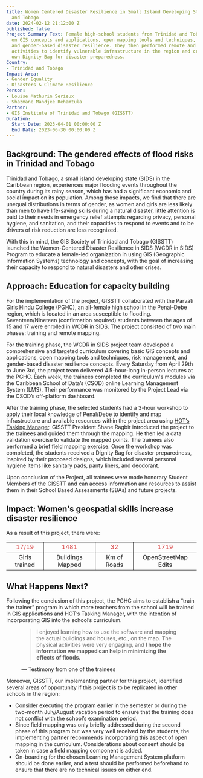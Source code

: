 ```yaml
---
title: Women Centered Disaster Resilience in Small Island Developing States - Trinidad
  and Tobago
date: 2024-02-12 21:12:00 Z
published: false
Project Summary Text: Female high-school students from Trinidad and Tobago were trained
  on GIS concepts and applications, open mapping tools and techniques, risk management,
  and gender-based disaster resilience. They then performed remote and field mapping
  activities to identify vulnerable infrastructure in the region and created their
  own Dignity Bag for disaster preparedness.
Country:
- Trinidad and Tobago
Impact Area:
- Gender Equality
- Disasters & Climate Resilience
Person:
- Louise Mathurin Serieux
- Shazmane Mandjee Rehamtula
Partner:
- GIS Institute of Trinidad and Tobago (GISSTT)
Duration:
  Start Date: 2023-04-01 00:00:00 Z
  End Date: 2023-06-30 00:00:00 Z
---
```


## Background: The gendered effects of flood risks in Trinidad and Tobago

Trinidad and Tobago, a small island developing state (SIDS) in the Caribbean region, experiences major flooding events throughout the country during its rainy season, which has had a significant economic and social impact on its population. Among those impacts, we find that there are unequal distributions in terms of gender, as women and girls are less likely than men to have life-saving skills during a natural disaster, little attention is paid to their needs in emergency relief attempts regarding privacy, personal hygiene, and sanitation, and their capacities to respond to events and to be drivers of risk reduction are less recognized.

With this in mind, the GIS Society of Trinidad and Tobago (GISSTT) launched the Women-Centered Disaster Resilience in SIDS (WCDR in SIDS) Program to educate a female-led organization in using GIS (Geographic Information Systems) technology and concepts, with the goal of increasing their capacity to respond to natural disasters and other crises. 

## Approach: Education for capacity building

For the implementation of the project, GISSTT collaborated with the Parvati Girls Hindu College (PGHC), an all-female high school in the Penal–Debe region, which is located in an area susceptible to flooding. Seventeen/Nineteen (confirmation required) students between the ages of 15 and 17 were enrolled in WCDR in SIDS. The project consisted of two main phases: training and remote mapping.

For the training phase, the WCDR in SIDS project team developed a comprehensive and targeted curriculum covering basic GIS concepts and applications, open mapping tools and techniques, risk management, and gender-based disaster resilience concepts. Every Saturday from April 29th to June 3rd, the project team delivered 4.5-hour-long in-person lectures at the PGHC. Each week, the trainees completed the curriculum's modules via the Caribbean School of Data’s (CSOD) online Learning Management System (LMS). Their performance was monitored by the Project Lead via the CSOD’s off-platform dashboard. 

After the training phase, the selected students had a 3-hour workshop to apply their local knowledge of Penal/Debe to identify and map infrastructure and available resources within the project area using [HOT’s Tasking Manager](https://tasks.hotosm.org/). GISSTT President Shane Ragbir introduced the project to the trainees and guided them through the mapping. He then led a data validation exercise to validate the mapped points. The trainees also performed a brief field mapping exercise. Once the workshop was completed, the students received a Dignity Bag for disaster preparedness, inspired by their proposed designs, which included several personal hygiene items like sanitary pads, panty liners, and deodorant. 

Upon conclusion of the Project, all trainees were made honorary Student Members of the GISSTT and can access information and resources to assist them in their School Based Assessments (SBAs) and future projects.

## Impact: Women's geospatial skills increase disaster resilience

As a result of this project, there were:

<table style="text-align:center;">
	<tr style="color:#D73F3F; border-bottom: 1px solid #ddd">
		<td>17/19</td>
		<td style="border-left: 1px solid black">1481</td>
                <td style="border-left: 1px solid black">32</td>
                <td style="border-left: 1px solid black">1719</td>
	</tr>
	<tr>
		<td>Girls trained</td>
		<td style="border-left: 1px solid black">Buildings Mapped</td>
                <td style="border-left: 1px solid black">Km of Roads</td>
                <td style="border-left: 1px solid black">OpenStreetMap Edits</td>
	</tr>
</table>

## What Happens Next? 

Following the conclusion of this project, the PGHC aims to establish a “train the trainer” program in which more teachers from the school will be trained in GIS applications and HOT’s Tasking Manager, with the intention of incorporating GIS into the school’s curriculum.

<figure class="quote">
  <blockquote>
    I enjoyed learning how to use the software and mapping the actual buildings and houses, etc., on the map. The physical activities were very engaging, and <strong>I hope the information we mapped can help in minimizing the effects of floods.</strong></blockquote> 
  <figcaption>
    &mdash; Testimony from one of the trainees</figcaption>
</figure>

Moreover, GISSTT, our implementing partner for this project, identified several areas of opportunity if this project is to be replicated in other schools in the region: 
* Consider executing the program earlier in the semester or during the two-month July/August vacation period to ensure that the training does not conflict with the school’s examination period. 
* Since field mapping was only briefly addressed during the second phase of this program but was very well received by the students, the implementing partner recommends incorporating this aspect of open mapping in the curriculum. Considerations about consent should be taken in case a field mapping component is added. 
* On-boarding for the chosen Learning Management System platform should be done earlier, and a test should be performed beforehand to ensure that there are no technical issues on either end. 



